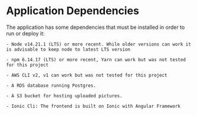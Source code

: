 # Application Dependencies

The application has some dependencies that must be installed in order to run or deploy it:

```
- Node v14.21.1 (LTS) or more recent. While older versions can work it is advisable to keep node to latest LTS version

- npm 6.14.17 (LTS) or more recent, Yarn can work but was not tested for this project

- AWS CLI v2, v1 can work but was not tested for this project

- A RDS database running Postgres.

- A S3 bucket for hosting uploaded pictures.

- Ionic Cli: The frontend is built on Ionic with Angular Framework

```